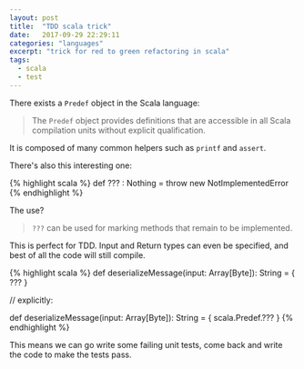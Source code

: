 ```yaml
---
layout: post
title:  "TDD scala trick"
date:   2017-09-29 22:29:11
categories: "languages"
excerpt: "trick for red to green refactoring in scala"
tags:
  - scala
  - test
---
```


There exists a `Predef` object in the Scala language:

> The `Predef` object provides definitions that are accessible in all Scala
> compilation units without explicit qualification.

It is composed of many common helpers such as `printf` and `assert`.

There's also this interesting one:

{% highlight scala %}
def ??? : Nothing = throw new NotImplementedError
{% endhighlight %}

The use?

> `???` can be used for marking methods that remain to be implemented.

This is perfect for TDD.  Input and Return types can even be specified, and best of all the code will still compile.

{% highlight scala %}
def deserializeMessage(input: Array[Byte]): String = {
  ???
}

// explicitly: 

def deserializeMessage(input: Array[Byte]): String = {
  scala.Predef.???
}
{% endhighlight %}

This means we can go write some failing unit tests, come back and write the code to make the tests pass.
